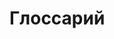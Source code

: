 # Глоссарий

<!-- Эмбэддинг (embedding) - это векторное представление сущности: картинки, слова, предложения, абзаца, документа и т.д.

Синонимы: векторное представление, вектор, вложение.
 -->
